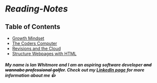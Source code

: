 # ***Reading-Notes***

## Table of Contents
* [Growth Mindset](/classone.md)
* [The Coders Computer](/Classtwo.md)
* [Revisions and the Cloud](/class3.md)
* [Structure Webpages with HTML](/classfour.md)

##### My name is Ian Whitmore and I am an aspiring software developer ~~and wannabe professional golfer~~. Check out my [LinkedIn page](https://www.linkedin.com/in/ianwhitmor/) for more information about me 👍

